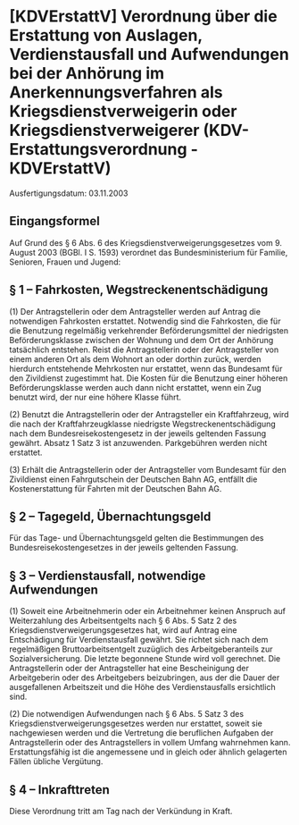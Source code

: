# [KDVErstattV] Verordnung über die Erstattung von Auslagen, Verdienstausfall und Aufwendungen bei der Anhörung im Anerkennungsverfahren als Kriegsdienstverweigerin oder Kriegsdienstverweigerer  (KDV-Erstattungsverordnung - KDVErstattV)

Ausfertigungsdatum: 03.11.2003

 

## Eingangsformel

Auf Grund des § 6 Abs. 6 des Kriegsdienstverweigerungsgesetzes vom 9. August 2003 (BGBl. I S. 1593) verordnet das Bundesministerium für Familie, Senioren, Frauen und Jugend:


## § 1 – Fahrkosten, Wegstreckenentschädigung

(1) Der Antragstellerin oder dem Antragsteller werden auf Antrag die notwendigen Fahrkosten erstattet. Notwendig sind die Fahrkosten, die für die Benutzung regelmäßig verkehrender Beförderungsmittel der niedrigsten Beförderungsklasse zwischen der Wohnung und dem Ort der Anhörung tatsächlich entstehen. Reist die Antragstellerin oder der Antragsteller von einem anderen Ort als dem Wohnort an oder dorthin zurück, werden hierdurch entstehende Mehrkosten nur erstattet, wenn das Bundesamt für den Zivildienst zugestimmt hat. Die Kosten für die Benutzung einer höheren Beförderungsklasse werden auch dann nicht erstattet, wenn ein Zug benutzt wird, der nur eine höhere Klasse führt.

(2) Benutzt die Antragstellerin oder der Antragsteller ein Kraftfahrzeug, wird die nach der Kraftfahrzeugklasse niedrigste Wegstreckenentschädigung nach dem Bundesreisekostengesetz in der jeweils geltenden Fassung gewährt. Absatz 1 Satz 3 ist anzuwenden. Parkgebühren werden nicht erstattet.

(3) Erhält die Antragstellerin oder der Antragsteller vom Bundesamt für den Zivildienst einen Fahrgutschein der Deutschen Bahn AG, entfällt die Kostenerstattung für Fahrten mit der Deutschen Bahn AG.


## § 2 – Tagegeld, Übernachtungsgeld

Für das Tage- und Übernachtungsgeld gelten die Bestimmungen des Bundesreisekostengesetzes in der jeweils geltenden Fassung.


## § 3 – Verdienstausfall, notwendige Aufwendungen

(1) Soweit eine Arbeitnehmerin oder ein Arbeitnehmer keinen Anspruch auf Weiterzahlung des Arbeitsentgelts nach § 6 Abs. 5 Satz 2 des Kriegsdienstverweigerungsgesetzes hat, wird auf Antrag eine Entschädigung für Verdienstausfall gewährt. Sie richtet sich nach dem regelmäßigen Bruttoarbeitsentgelt zuzüglich des Arbeitgeberanteils zur Sozialversicherung. Die letzte begonnene Stunde wird voll gerechnet. Die Antragstellerin oder der Antragsteller hat eine Bescheinigung der Arbeitgeberin oder des Arbeitgebers beizubringen, aus der die Dauer der ausgefallenen Arbeitszeit und die Höhe des Verdienstausfalls ersichtlich sind.

(2) Die notwendigen Aufwendungen nach § 6 Abs. 5 Satz 3 des Kriegsdienstverweigerungsgesetzes werden nur erstattet, soweit sie nachgewiesen werden und die Vertretung die beruflichen Aufgaben der Antragstellerin oder des Antragstellers in vollem Umfang wahrnehmen kann. Erstattungsfähig ist die angemessene und in gleich oder ähnlich gelagerten Fällen übliche Vergütung.


## § 4 – Inkrafttreten

Diese Verordnung tritt am Tag nach der Verkündung in Kraft.
